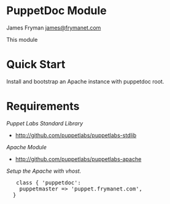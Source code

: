 # PuppetDoc Module

James Fryman <james@frymanet.com>

This module 

# Quick Start

Install and bootstrap an Apache instance with puppetdoc root.

# Requirements
_Puppet Labs Standard Library_
- http://github.com/puppetlabs/puppetlabs-stdlib

_Apache Module_
- http://github.com/puppetlabs/puppetlabs-apache

*Setup the Apache with vhost.*
<pre>
   class { 'puppetdoc':
    puppetmaster => 'puppet.frymanet.com',
  }
</pre>

